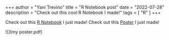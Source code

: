 +++
author = "Yani Trevino"
title = "R Notebook post"
date = "2022-07-28"
description = "Check out this cool R Notebook I made!"
tags = [
    "R"
]
+++

Check out this [R Notebook](su22_r_notebook.nb.html) I just made!
Check out this [Poster](my_poster.pdf) I just made!

![](my poster.pdf)
